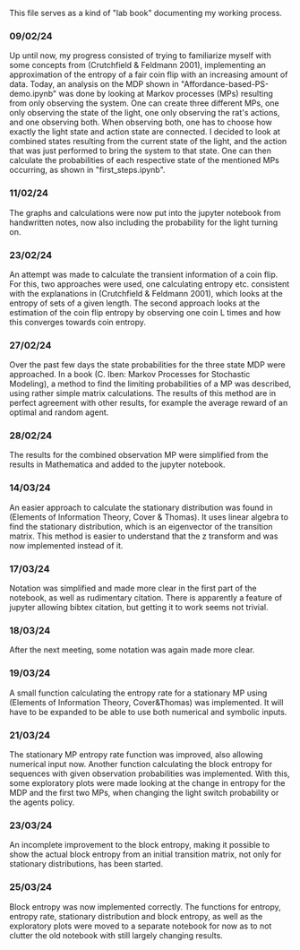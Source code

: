 This file serves as a kind of "lab book" documenting my working process.

### 09/02/24
Up until now, my progress consisted of trying to familiarize myself with some concepts from (Crutchfield & Feldmann 2001), implementing an approximation of the entropy of a fair coin flip with an increasing amount of data.
Today, an analysis on the MDP shown in "Affordance-based-PS-demo.ipynb" was done by looking at Markov processes (MPs) resulting from only observing the system.
One can create three different MPs, one only observing the state of the light, one only observing the rat's actions, and one observing both. When observing both, one has to choose how exactly the light state and action state are connected. I decided to look at combined states resulting from the current state of the light, and the action that was just performed to bring the system to that state.
One can then calculate the probabilities of each respective state of the mentioned MPs occurring, as shown in "first_steps.ipynb".

### 11/02/24
The graphs and calculations were now put into the jupyter notebook from handwritten notes, now also including the probability for the light turning on.

### 23/02/24
An attempt was made to calculate the transient information of a coin flip.
For this, two approaches were used, one calculating entropy etc. consistent with the explanations in (Crutchfield & Feldmann 2001), which looks at the entropy of sets of a given length.
The second approach looks at the estimation of the coin flip entropy by observing one coin L times and how this converges towards coin entropy.

### 27/02/24
Over the past few days the state probabilities for the three state MDP were approached.
In a book (C. Iben: Markov Processes for Stochastic Modeling), a method to find the limiting probabilities of a MP was described, using rather simple matrix calculations.
The results of this method are in perfect agreement with other results, for example the average reward of an optimal and random agent.

### 28/02/24
The results for the combined observation MP were simplified from the results in Mathematica and added to the jupyter notebook.

### 14/03/24
An easier approach to calculate the stationary distribution was found in (Elements of Information Theory, Cover & Thomas).
It uses linear algebra to find the stationary distribution, which is an eigenvector of the transition matrix.
This method is easier to understand that the z transform and was now implemented instead of it.

### 17/03/24
Notation was simplified and made more clear in the first part of the notebook, as well as rudimentary citation.
There is apparently a feature of jupyter allowing bibtex citation, but getting it to work seems not trivial.

### 18/03/24
After the next meeting, some notation was again made more clear.

### 19/03/24
A small function calculating the entropy rate for a stationary MP using (Elements of Information Theory, Cover&Thomas) was implemented. It will have to be expanded to be able to use both numerical and symbolic inputs.

### 21/03/24
The stationary MP entropy rate function was improved, also allowing numerical input now.
Another function calculating the block entropy for sequences with given observation probabilities was implemented.
With this, some exploratory plots were made looking at the change in entropy for the MDP and the first two MPs, when changing the light switch probability or the agents policy.

### 23/03/24
An incomplete improvement to the block entropy, making it possible to show the actual block entropy from an initial transition matrix, not only for stationary distributions, has been started.

### 25/03/24
Block entropy was now implemented correctly.
The functions for entropy, entropy rate, stationary distribution and block entropy,
as well as the exploratory plots were moved to a separate notebook for now as to not clutter the old notebook with still largely changing results.